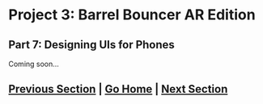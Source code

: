 # Project 3: Barrel Bouncer AR Edition

## Part 7: Designing UIs for Phones

Coming soon...

## [Previous Section](../lighting) | [Go Home](..) | [Next Section](../gameplay-mode)
